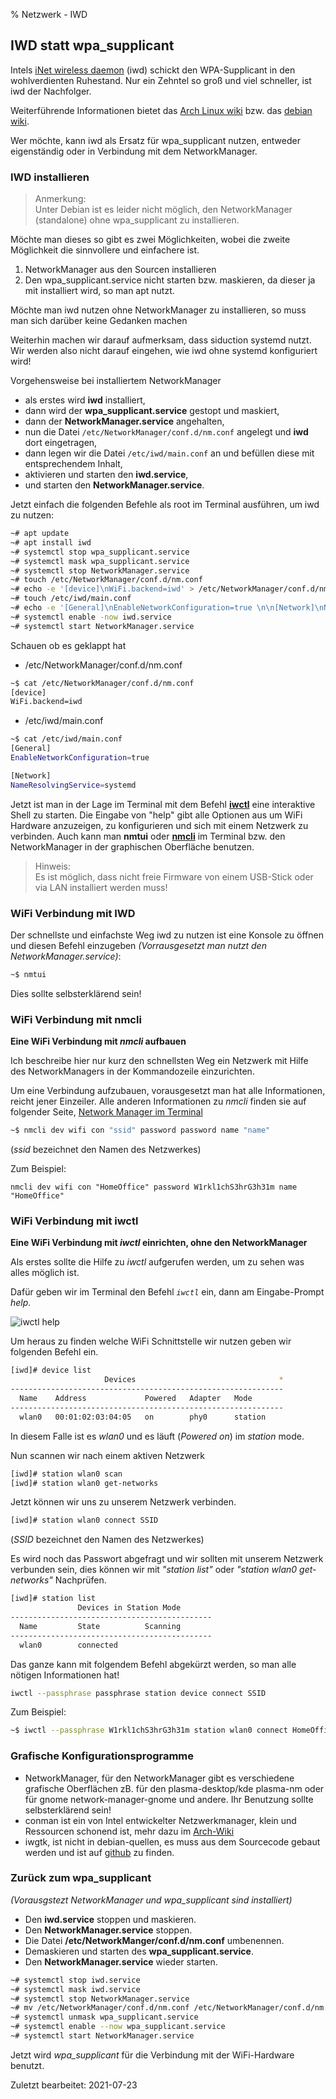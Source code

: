 % Netzwerk - IWD

## IWD statt wpa_supplicant

Intels [iNet wireless daemon](https://iwd.wiki.kernel.org/) (iwd) schickt den WPA-Supplicant in den wohlverdienten Ruhestand. Nur ein Zehntel so groß und viel schneller, ist iwd der Nachfolger. 

Weiterführende Informationen bietet das [Arch Linux wiki](https://wiki.archlinux.org/index.php/Iwd) bzw. das [debian wiki](https://wiki.debian.org/NetworkManager/iwd). 

Wer möchte, kann iwd als Ersatz für wpa_supplicant nutzen, entweder eigenständig oder in Verbindung mit dem NetworkManager. 

### IWD installieren

> Anmerkung:  
> Unter Debian ist es leider nicht möglich, den NetworkManager (standalone) ohne wpa_supplicant zu installieren.
 
Möchte man dieses so gibt es zwei Möglichkeiten, wobei die zweite Möglichkeit die sinnvollere und einfachere ist.

1. NetworkManager aus den Sourcen installieren
2. Den wpa_supplicant.service nicht starten bzw. maskieren, da dieser ja mit installiert wird, so man apt nutzt.

Möchte man iwd nutzen ohne NetworkManager zu installieren, so muss man sich darüber keine Gedanken machen
    
Weiterhin machen wir darauf aufmerksam, dass siduction systemd nutzt. Wir werden also nicht darauf eingehen, wie iwd ohne systemd konfiguriert wird!

Vorgehensweise bei installiertem NetworkManager

+ als erstes wird **iwd** installiert, 
+ dann wird der **wpa_supplicant.service** gestopt und maskiert,
+ dann der **NetworkManager.service** angehalten,
+ nun die Datei `/etc/NetworkManager/conf.d/nm.conf` angelegt und **iwd** dort eingetragen, 
+ dann legen wir die Datei `/etc/iwd/main.conf` an und befüllen diese mit entsprechendem Inhalt, 
+ aktivieren und starten den **iwd.service**, 
+ und starten den **NetworkManager.service**.

Jetzt einfach die folgenden Befehle als root im Terminal ausführen, um iwd zu nutzen:

~~~sh
~# apt update
~# apt install iwd
~# systemctl stop wpa_supplicant.service
~# systemctl mask wpa_supplicant.service
~# systemctl stop NetworkManager.service
~# touch /etc/NetworkManager/conf.d/nm.conf
~# echo -e '[device]\nWiFi.backend=iwd' > /etc/NetworkManager/conf.d/nm.conf
~# touch /etc/iwd/main.conf
~# echo -e '[General]\nEnableNetworkConfiguration=true \n\n[Network]\nNameResolvingService=systemd' > /etc/iwd/main.conf
~# systemctl enable -now iwd.service
~# systemctl start NetworkManager.service
~~~

Schauen ob es geklappt hat

+ /etc/NetworkManager/conf.d/nm.conf

~~~sh
~$ cat /etc/NetworkManager/conf.d/nm.conf
[device]
WiFi.backend=iwd
~~~~

+ /etc/iwd/main.conf

~~~sh
~$ cat /etc/iwd/main.conf
[General]
EnableNetworkConfiguration=true

[Network]
NameResolvingService=systemd
~~~

Jetzt ist man in der Lage im Terminal mit dem Befehl [**iwctl**](#wifi-verbindung-mit-iwctl) eine interaktive Shell zu starten. Die Eingabe von "help" gibt alle Optionen aus um WiFi Hardware anzuzeigen, zu konfigurieren und sich mit einem Netzwerk zu verbinden. Auch kann man **nmtui** oder [**nmcli**](#wifi-verbindung-mit-nmcli) im Terminal bzw. den NetworkManager in der graphischen Oberfläche benutzen.

> Hinweis:  
> Es ist möglich, dass nicht freie Firmware von einem USB-Stick oder via LAN installiert werden muss!

### WiFi Verbindung mit IWD

Der schnellste und einfachste Weg iwd zu nutzen ist eine Konsole zu öffnen und diesen Befehl einzugeben *(Vorrausgesetzt man nutzt den NetworkManager.service)*:

~~~sh
~$ nmtui
~~~

Dies sollte selbsterklärend sein!

### WiFi Verbindung mit nmcli

**Eine WiFi Verbindung mit *nmcli* aufbauen**

Ich beschreibe hier nur kurz den schnellsten Weg ein Netzwerk mit Hilfe des NetworkManagers in der Kommandozeile einzurichten.

Um eine Verbindung aufzubauen, vorausgesetzt man hat alle Informationen, reicht jener Einzeiler. Alle anderen Informationen zu *nmcli* finden sie auf folgender Seite, [Network Manager im Terminal](0501-inet-nm-cli_de.md#network-manager-kommandline-tool)

~~~sh
~$ nmcli dev wifi con "ssid" password password name "name"
~~~

(*ssid* bezeichnet den Namen des Netzwerkes)

Zum Beispiel:

~~~
nmcli dev wifi con "HomeOffice" password W1rkl1chS3hrG3h31m name "HomeOffice"
~~~

### WiFi Verbindung mit iwctl

**Eine WiFi Verbindung mit *iwctl* einrichten, ohne den NetworkManager**

Als erstes sollte die Hilfe zu *iwctl* aufgerufen werden, um zu sehen was alles möglich ist.

Dafür geben wir im Terminal den Befehl *`iwctl`* ein, dann am Eingabe-Prompt *help*.

 ![iwctl help](./images/iwd/iwctl-help.png)

Um heraus zu finden welche WiFi Schnittstelle wir nutzen geben wir folgenden Befehl ein.

~~~sh
[iwd]# device list
                     Devices                                *
-------------------------------------------------------------
  Name    Address             Powered   Adapter   Mode
-------------------------------------------------------------
  wlan0   00:01:02:03:04:05   on        phy0      station
~~~

In diesem Falle ist es *wlan0* und es läuft (*Powered on*) im *station* mode.

Nun scannen wir nach einem aktiven Netzwerk

~~~sh
[iwd]# station wlan0 scan
[iwd]# station wlan0 get-networks
~~~

Jetzt können wir uns zu unserem Netzwerk verbinden.

~~~sh
[iwd]# station wlan0 connect SSID
~~~

(*SSID* bezeichnet den Namen des Netzwerkes)

Es wird noch das Passwort abgefragt und wir sollten mit unserem Netzwerk verbunden sein, dies können wir mit *"station list"* oder *"station wlan0 get-networks"* Nachprüfen.

~~~sh
[iwd]# station list
               Devices in Station Mode
---------------------------------------------
  Name         State          Scanning
---------------------------------------------
  wlan0        connected
~~~

Das ganze kann mit folgendem Befehl abgekürzt werden, so man alle nötigen Informationen hat!

~~~sh
iwctl --passphrase passphrase station device connect SSID
~~~

Zum Beispiel:

~~~sh
~$ iwctl --passphrase W1rkl1chS3hrG3h31m station wlan0 connect HomeOffice

~~~

### Grafische Konfigurationsprogramme

+ NetworkManager, für den NetworkManager gibt es verschiedene grafische Oberflächen zB. für den plasma-desktop/kde plasma-nm oder für gnome network-manager-gnome und andere. Ihr Benutzung sollte selbsterklärend sein!
+ conman ist ein von Intel entwickelter Netzwerkmanager, klein und Ressourcen schonend ist, mehr dazu im [Arch-Wiki](https://wiki.archlinux.org/index.php/ConnMan)
+ iwgtk, ist nicht in debian-quellen, es muss aus dem Sourcecode gebaut werden und ist auf [github](https://github.com/J-Lentz/iwgtk) zu finden.

### Zurück zum wpa_supplicant

*(Vorausgstezt NetworkManager und wpa_supplicant sind installiert)*

+ Den **iwd.service** stoppen und maskieren.
+ Den **NetworkManager.service** stoppen.
+ Die Datei **/etc/NetworkManger/conf.d/nm.conf** umbenennen.
+ Demaskieren und starten des **wpa_supplicant.service**.
+ Den **NetworkManager.service** wieder starten.

~~~sh
~# systemctl stop iwd.service
~# systemctl mask iwd.service
~# systemctl stop NetworkManager.service
~# mv /etc/NetworkManager/conf.d/nm.conf /etc/NetworkManager/conf.d/nm.conf~
~# systemctl unmask wpa_supplicant.service
~# systemctl enable --now wpa_supplicant.service
~# systemctl start NetworkManager.service
~~~

Jetzt wird *wpa_supplicant* für die Verbindung mit der WiFi-Hardware benutzt.

<div id="rev">Zuletzt bearbeitet: 2021-07-23</div>
